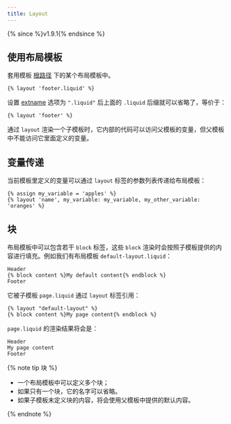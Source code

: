 ```yaml
---
title: Layout
---
```


{% since %}v1.9.1{% endsince %}

## 使用布局模板

套用模板 [根路径][root] 下的某个布局模板中。

```liquid
{% layout 'footer.liquid' %}
```

设置 [extname][extname] 选项为 `".liquid"` 后上面的 `.liquid` 后缀就可以省略了，等价于：

```liquid
{% layout 'footer' %}
```

通过 `layout` 渲染一个子模板时，它内部的代码可以访问父模板的变量，但父模板中不能访问它里面定义的变量。

## 变量传递

当前模板里定义的变量可以通过 `layout` 标签的参数列表传递给布局模板：

```liquid
{% assign my_variable = 'apples' %}
{% layout 'name', my_variable: my_variable, my_other_variable: 'oranges' %}
```

## 块

布局模板中可以包含若干 `block` 标签，这些 `block` 渲染时会按照子模板提供的内容进行填充。例如我们有布局模板 `default-layout.liquid`：

```
Header
{% block content %}My default content{% endblock %}
Footer
```

它被子模板 `page.liquid` 通过 `layout` 标签引用：

```
{% layout "default-layout" %}
{% block content %}My page content{% endblock %}
```

`page.liquid` 的渲染结果将会是：

```
Header
My page content
Footer
```

{% note tip 块 %}
<ul>
    <li>一个布局模板中可以定义多个块；</li>
    <li>如果只有一个块，它的名字可以省略。</li>
    <li>如果子模板未定义块的内容，将会使用父模板中提供的默认内容。</li>
</ul>
{% endnote %}

[extname]: ../../api/interfaces/liquid_options_.liquidoptions.html#Optional-extname
[root]: ../../api/interfaces/liquid_options_.liquidoptions.html#Optional-root
